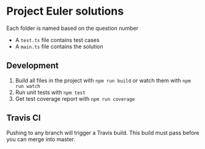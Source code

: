 # Project Euler solutions

Each folder is named based on the question number

* A `test.ts` file contains test cases
* A `main.ts` file contains the solution

## Development

1. Build all files in the project with `npm run build` or watch them with `npm run watch`
2. Run unit tests with `npm test`
3. Get test coverage report with `npm run coverage`

## Travis CI
Pushing to any branch will trigger a Travis build. This build must pass before you can merge into master.
